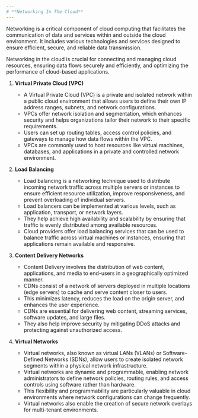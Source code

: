 ```yaml
---
# **Networking In The Cloud**
---
```

Networking is a critical component of cloud computing that facilitates the communication of data and services within and outside the cloud environment. It includes various technologies and services designed to ensure efficient, secure, and reliable data transmission. 

Networking in the cloud is crucial for connecting and managing cloud resources, ensuring data flows securely and efficiently, and optimizing the performance of cloud-based applications.

1. **Virtual Private Cloud (VPC)**
	- A Virtual Private Cloud (VPC) is a private and isolated network within a public cloud environment that allows users to define their own IP address ranges, subnets, and network configurations.
	- VPCs offer network isolation and segmentation, which enhances security and helps organizations tailor their network to their specific requirements.
	- Users can set up routing tables, access control policies, and gateways to manage how data flows within the VPC. 
	- VPCs are commonly used to host resources like virtual machines, databases, and applications in a private and controlled network environment.

2. **Load Balancing**
	- Load balancing is a networking technique used to distribute incoming network traffic across multiple servers or instances to ensure efficient resource utilization, improve responsiveness, and prevent overloading of individual servers.
	- Load balancers can be implemented at various levels, such as application, transport, or network layers. 
	- They help achieve high availability and scalability by ensuring that traffic is evenly distributed among available resources.
	- Cloud providers offer load balancing services that can be used to balance traffic across virtual machines or instances, ensuring that applications remain available and responsive.

3. **Content Delivery Networks**
	- Content Delivery involves the distribution of web content, applications, and media to end-users in a geographically optimized manner. 
	- CDNs consist of a network of servers deployed in multiple locations (edge servers) to cache and serve content closer to users. 
	- This minimizes latency, reduces the load on the origin server, and enhances the user experience.
	- CDNs are essential for delivering web content, streaming services, software updates, and large files. 
	- They also help improve security by mitigating DDoS attacks and protecting against unauthorized access.

4. **Virtual Networks**
	- Virtual networks, also known as virtual LANs (VLANs) or Software-Defined Networks (SDNs), allow users to create isolated network segments within a physical network infrastructure.
	- Virtual networks are dynamic and programmable, enabling network administrators to define network policies, routing rules, and access controls using software rather than hardware.
	- This flexibility and programmability are particularly valuable in cloud environments where network configurations can change frequently. 
	- Virtual networks also enable the creation of secure network overlays for multi-tenant environments.
